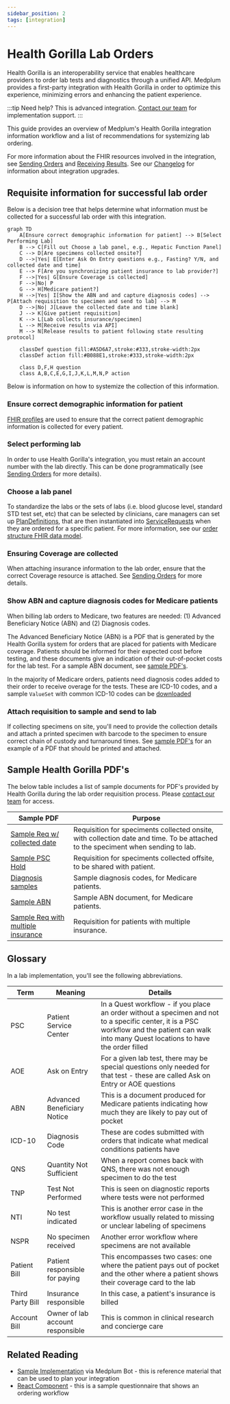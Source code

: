```yaml
---
sidebar_position: 2
tags: [integration]
---
```


# Health Gorilla Lab Orders

Health Gorilla is an interoperability service that enables healthcare providers to order lab tests and diagnostics through a unified API. Medplum provides a first-party integration with Health Gorilla in order to optimize this experience, minimizing errors and enhancing the patient experience. 

:::tip
Need help? This is advanced integration. [Contact our team](mailto:info+healthgorilla@medplum.com?subject=Health%20Gorilla%20Integration%20for%20Medplum) for implementation support.
:::

This guide provides an overview of Medplum's Health Gorilla integration information workflow and a list of recommendations for systemizing lab ordering. 

For more information about the FHIR resources involved in the integration, see [Sending Orders](./sending-orders.md) and [Receiving Results](./receiving-results.md). See our [Changelog](./hg-changelog.md) for information about integration upgrades. 

## Requisite information for successful lab order 

Below is a decision tree that helps determine what information must be collected for a successful lab order with this integration. 

```mermaid
graph TD
    A[Ensure correct demographic information for patient] --> B[Select Performing Lab]
    B --> C[Fill out Choose a lab panel, e.g., Hepatic Function Panel]
    C --> D[Are specimens collected onsite?]
    D -->|Yes| E[Enter Ask On Entry questions e.g., Fasting? Y/N, and collected date and time]
    E --> F[Are you synchronizing patient insurance to lab provider?]
    F -->|Yes| G[Ensure Coverage is collected]
    F -->|No| P
    G --> H[Medicare patient?]
    H -->|Yes| I[Show the ABN and and capture diagnosis codes] --> P[Attach requisition to specimen and send to lab] --> M
    D -->|No| J[Leave the collected date and time blank]
    J --> K[Give patient requisition]
    K --> L[Lab collects insurance/specimen]
    L --> M[Receive results via API]
    M --> N[Release results to patient following state resulting protocol]
    
    classDef question fill:#A5D6A7,stroke:#333,stroke-width:2px
    classDef action fill:#B088E1,stroke:#333,stroke-width:2px
    
    class D,F,H question
    class A,B,C,E,G,I,J,K,L,M,N,P action
```

Below is information on how to systemize the collection of this information. 

### Ensure correct demographic information for patient 

[FHIR profiles](/docs/fhir-datastore/profiles) are used to ensure that the correct patient demographic information is collected for every patient. 

### Select performing lab 

In order to use Health Gorilla's integration, you must retain an account number with the lab directly. This can be done programmatically (see [Sending Orders](./sending-orders.md) for more details). 

### Choose a lab panel 

To standardize the labs or the sets of labs (i.e. blood glucose level, standard STD test set, etc) that can be selected by clinicians, care managers can set up [PlanDefinitions](/docs/api/fhir/resources/plandefinition), that are then instantiated into [ServiceRequests](/docs/api/fhir/resources/servicerequest) when they are ordered for a specific patient. For more information, see our [order structure FHIR data model](/docs/integration/health-gorilla/sending-orders#fhir-data-model). 

### Ensuring Coverage are collected 

When attaching insurance information to the lab order, ensure that the correct Coverage resource is attached. See [Sending Orders](./sending-orders.md) for more details. 

### Show ABN and capture diagnosis codes for Medicare patients

When billing lab orders to Medicare, two features are needed: (1) Advanced Beneficiary Notice (ABN) and (2) Diagnosis codes. 

The Advanced Beneficiary Notice (ABN) is a PDF that is generated by the Health Gorilla system for orders that are placed for patients with Medicare coverage. Patients should be informed for their expected cost before testing, and these documents give an indication of their out-of-pocket costs for the lab test. For a sample ABN document, see [sample PDF's](#sample-health-gorilla-pdfs). 

In the majority of Medicare orders, patients need diagnosis codes added to their order to receive overage for the tests. These are ICD-10 codes, and a sample `ValueSet` with common ICD-10 codes can be [downloaded](https://drive.google.com/file/d/1cFHGBud9IlGH86yilxe-KkDxGUbGr2Mn/view?usp=drive_link)

### Attach requisition to sample and send to lab 

If collecting specimens on site, you'll need to provide the collection details and attach a printed specimen with barcode to the specimen to ensure correct chain of custody and turnaround times. See [sample PDF's](#sample-health-gorilla-pdfs) for an example of a PDF that should be printed and attached.

## Sample Health Gorilla PDF's 

The below table includes a list of sample documents for PDF's provided by Health Gorilla during the lab order requisition process. Please [contact our team](mailto:info+healthgorilla@medplum.com?subject=Health%20Gorilla%20Integration%20for%20Medplum) for access. 

| Sample PDF             | Purpose                                 | 
| ---------------------- | --------------------------------------- | 
| [Sample Req w/ collected date](https://drive.google.com/file/d/1gVvhw-2OnW9IlwZU2ly13jZGbGMAyW0O/view?usp=drive_link) | Requisition for speciments collected onsite, with collection date and time. To be attached to the speciment when sending to lab. | 
| [Sample PSC Hold](https://drive.google.com/file/d/1EIwAmFxrgdvRNBbL3p9pm4RarKXUS-ET/view?usp=drive_link) | Requisition for speciments collected offsite, to be shared with patient. | 
| [Diagnosis samples](https://drive.google.com/file/d/1cFHGBud9IlGH86yilxe-KkDxGUbGr2Mn/view?usp=drive_link) | Sample diagnosis codes, for Medicare patients. | 
| [Sample ABN](https://drive.google.com/file/d/1l6VbtqdlkDbCJr_DPQwfKOpoaRo2giTM/view?usp=drive_link) | Sample ABN document, for Medicare patients. | 
| [Sample Req with multiple insurance](https://drive.google.com/file/d/1QMrLkP71ysQEMIi3EOKx0BWeJOATUeCw/view?usp=drive_link) | Requisition for patients with multiple insurance. | 

## Glossary

In a lab implementation, you'll see the following abbreviations.

| Term             | Meaning                          | Details                                                                                                                                                                                       |
| ---------------- | -------------------------------- | --------------------------------------------------------------------------------------------------------------------------------------------------------------------------------------------- |
| PSC              | Patient Service Center           | In a Quest workflow - if you place an order without a specimen and not to a specific center, it is a PSC workflow and the patient can walk into many Quest locations to have the order filled |
| AOE              | Ask on Entry                     | For a given lab test, there may be special questions only needed for that test - these are called Ask on Entry or AOE questions                                                               |
| ABN              | Advanced Beneficiary Notice      | This is a document produced for Medicare patients indicating how much they are likely to pay out of pocket                                                                                    |
| ICD-10           | Diagnosis Code                   | These are codes submitted with orders that indicate what medical conditions patients have                                                                                                     |
| QNS              | Quantity Not Sufficient          | When a report comes back with QNS, there was not enough specimen to do the test                                                                                                               |
| TNP              | Test Not Performed               | This is seen on diagnostic reports where tests were not performed                                                                                                                             |
| NTI              | No test indicated                | This is another error case in the workflow usually related to missing or unclear labeling of specimens                                                                                        |
| NSPR             | No specimen received             | Another error workflow where specimens are not available                                                                                                                                      |
| Patient Bill     | Patient responsible for paying   | This encompasses two cases: one where the patient pays out of pocket and the other where a patient shows their coverage card to the lab                                                       |
| Third Party Bill | Insurance responsible            | In this case, a patient's insurance is billed                                                                                                                                                 |
| Account Bill     | Owner of lab account responsible | This is common in clinical research and concierge care                                                                                                                                        |

## Related Reading

- [Sample Implementation](https://github.com/medplum/medplum/tree/main/examples/medplum-health-gorilla-demo) via Medplum Bot - this is reference material that can be used to plan your integration
- [React Component](https://storybook.medplum.com/?path=/story/medplum-questionnaireform--lab-ordering) - this is a sample questionnaire that shows an ordering workflow

